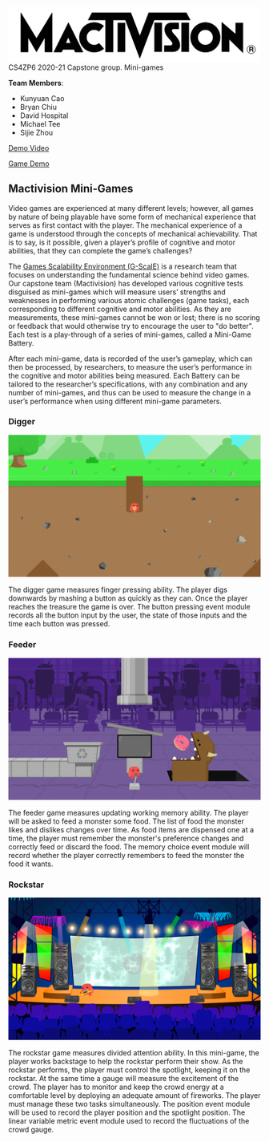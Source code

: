 ![Mactivision logo](/Repo%20Assets/Mactivision.png)
CS4ZP6 2020-21 Capstone group. Mini-games

**Team Members**:
* Kunyuan Cao
* Bryan Chiu
* David Hospital
* Michael Tee
* Sijie Zhou

[Demo Video](https://youtu.be/hvBHpPJgVD8)

[Game Demo](https://chiubacca44.itch.io/mactivision-mini-game-battery-project)

## Mactivision Mini-Games

Video games are experienced at many different levels; however, all games by
nature of being playable have some form of mechanical experience that serves
as first contact with the player. The mechanical experience of a game is
understood through the concepts of mechanical achievability. That is to say,
is it possible, given a player’s profile of cognitive and motor abilities,
that they can complete the game’s challenges?

The [Games Scalability Environment (G-ScalE)](http://gscale.mcmaster.ca/) is a research team that focuses
on understanding the fundamental science behind video games. Our capstone
team (Mactivision) has developed various cognitive tests disguised as
mini-games which will measure users’ strengths and weaknesses in performing
various atomic challenges (game tasks), each corresponding to different
cognitive and motor abilities. As they are measurements, these mini-games
cannot be won or lost; there is no scoring or feedback that would otherwise
try to encourage the user to "do better". Each test is a play-through of a
series of mini-games, called a Mini-Game Battery. 

After each mini-game, data is
recorded of the user’s gameplay, which can then be processed, by
researchers, to measure the user’s performance in the cognitive and motor
abilities being measured. Each Battery can be tailored to the researcher’s
specifications, with any combination and any number of mini-games, and thus
can be used to measure the change in a user’s
performance when using different mini-game parameters.

### Digger

![Digger screenshot](/Repo%20Assets/digger.png)

The digger game measures finger pressing ability. The player digs downwards by mashing a button as quickly as they can. Once the player reaches the treasure the game is over. The button pressing event module records all the button input by the user, the state of those inputs and the time each button was pressed.

### Feeder

![Feeder screenshot](/Repo%20Assets/feeder.png)

The feeder game measures updating working memory ability. The player will be asked to feed a monster some food. The list of food the monster likes and dislikes changes over time. As food items are dispensed one at a time, the player must remember the monster's preference changes and correctly feed or discard the food. The memory choice event module will record whether the player correctly remembers to feed the monster the food it wants.

### Rockstar

![Rockstar screenshot](/Repo%20Assets/rockstar.png)

The rockstar game measures divided attention ability. In this mini-game, the player works backstage to help the rockstar perform their show. As the rockstar performs, the player must control the spotlight, keeping it on the rockstar. At the same time a gauge will measure the excitement of the crowd. The player has to monitor and keep the crowd energy at a comfortable level by deploying an adequate amount of fireworks. The player must manage these two tasks simultaneously. The position event module will be used to record the player position and the spotlight position. The linear variable metric event module used to record the fluctuations of the crowd gauge.
